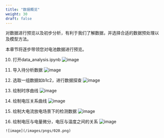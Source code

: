 ```yaml
---
title: "数据概览"
weight: 30
draft: false
---
```


对数据进行预览以及初步分析，有利于我们了解数据，并选择合适的数据预处理以及模型方法。

本章节将逐步带领您对电池数据进行预览。

10.	打开data_analysis.ipynb
    ![image](/images/pngs/013.png)

11.	导入待分析数据
    ![image](/images/pngs/014.png)

12.	选取一组数据如b1c2，进行数据探查
    ![image](/images/pngs/015.png)

13.	绘制时序曲线
    ![image](/images/pngs/016.png)

14.	绘制电压关系曲线
    ![image](/images/pngs/017.png)

15.	绘制大电流放电场景下的检测数据
    ![image](/images/pngs/018.png)

16.	 绘制电压与电量微分，电压与温度之间的关系
    ![image](/images/pngs/019.png)

    ![image](/images/pngs/020.png)
 









